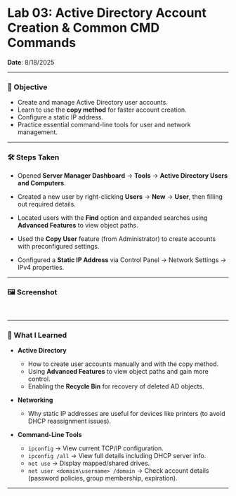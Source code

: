 # Lab 03: Active Directory Account Creation & Common CMD Commands  

**Date**: 8/18/2025  

---

### 🎯 Objective  
- Create and manage Active Directory user accounts.  
- Learn to use the **copy method** for faster account creation.  
- Configure a static IP address.  
- Practice essential command-line tools for user and network management.  

---

### 🛠️ Steps Taken  

- Opened **Server Manager Dashboard** → **Tools** → **Active Directory Users and Computers**.  

- Created a new user by right-clicking **Users** → **New** → **User**, then filling out required details.  

- Located users with the **Find** option and expanded searches using **Advanced Features** to view object paths.  

- Used the **Copy User** feature (from Administrator) to create accounts with preconfigured settings.  

- Configured a **Static IP Address** via Control Panel → Network Settings → IPv4 properties.  

---

### 🖼️ Screenshot  

![]()
![]()
![]()
![]()
![]()
![]()
![]()
![]()


---

### 🧠 What I Learned  

- **Active Directory**  
  - How to create user accounts manually and with the copy method.  
  - Using **Advanced Features** to view object paths and gain more control.  
  - Enabling the **Recycle Bin** for recovery of deleted AD objects.  

- **Networking**  
  - Why static IP addresses are useful for devices like printers (to avoid DHCP reassignment issues).  

- **Command-Line Tools**  
  - `ipconfig` → View current TCP/IP configuration.  
  - `ipconfig /all` → View full details including DHCP server info.  
  - `net use` → Display mapped/shared drives.  
  - `net user <domain\username> /domain` → Check account details (password policies, group membership, expiration).  

---



